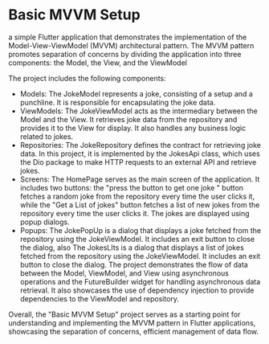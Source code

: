 # Basic MVVM Setup

 a simple Flutter application that demonstrates the implementation of the Model-View-ViewModel (MVVM) architectural pattern. The MVVM pattern promotes separation of concerns by dividing the application into three components: the Model, the View, and the ViewModel

The project includes the following components:

* Models: The JokeModel represents a joke, consisting of a setup and a punchline. It is responsible for encapsulating the joke data.
* ViewModels: The JokeViewModel acts as the intermediary between the Model and the View. It retrieves joke data from the repository and provides it to the View for display. It also handles any business logic related to jokes.
* Repositories: The JokeRepository defines the contract for retrieving joke data. In this project, it is implemented by the JokesApi class, which uses the Dio package to make HTTP requests to an external API and retrieve jokes.
* Screens: The HomePage serves as the main screen of the application. It includes two buttons: the "press the button to get one joke " button fetches a random joke from the repository every time the user clicks it, while the "Get a List of jokes" button fetches a list of new jokes from the repository every time the user clicks it. The jokes are displayed using popup dialogs.
* Popups: The JokePopUp is a dialog that displays a joke fetched from the repository using the JokeViewModel. It includes an exit button to close the dialog, also The JokesLIts is a dialog that displays a list of jokes fetched from the repository using the JokeViewModel. It includes an exit button to close the dialog.
The project demonstrates the flow of data between the Model, ViewModel, and View using asynchronous operations and the FutureBuilder widget for handling asynchronous data retrieval. It also showcases the use of dependency injection to provide dependencies to the ViewModel and repository.

Overall, the "Basic MVVM Setup" project serves as a starting point for understanding and implementing the MVVM pattern in Flutter applications, showcasing the separation of concerns, efficient management of data flow.